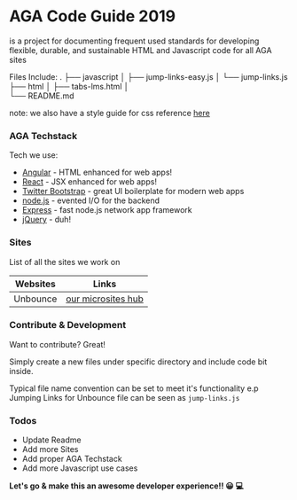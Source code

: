 # AGA Code Guide 2019

is a project for documenting frequent used standards for developing flexible, durable, and sustainable HTML and Javascript code for all AGA sites

Files Include:
.
├── javascript
│ ├── jump-links-easy.js
│ └── jump-links.js
├── html
│ ├── tabs-lms.html
│  
└── README.md

note: we also have a style guide for css reference [here](https://github.com/AmerGastroAssn/aga-styleguide-2019)

### AGA Techstack

Tech we use:

- [Angular] - HTML enhanced for web apps!
- [React] - JSX enhanced for web apps!
- [Twitter Bootstrap] - great UI boilerplate for modern web apps
- [node.js] - evented I/O for the backend
- [Express] - fast node.js network app framework
- [jQuery] - duh!

### Sites

List of all the sites we work on

| Websites | Links                          |
| -------- | ------------------------------ |
| Unbounce | [our microsites hub][unbounce] |

### Contribute & Development

Want to contribute? Great!

Simply create a new files under specific directory and include code bit inside.

Typical file name convention can be set to meet it's functionality
e.p Jumping Links for Unbounce file can be seen as `jump-links.js`

### Todos

- Update Readme
- Add more Sites
- Add proper AGA Techstack
- Add more Javascript use cases

**Let's go & make this an awesome developer experience!! 😀 💻**

[react]: https://github.com/facebook/react
[node.js]: http://nodejs.org
[twitter bootstrap]: http://twitter.github.com/bootstrap/
[express]: http://expressjs.com
[angular]: https://angular.io/
[jquery]: https://jquery.com/
[unbounce]: https://app.unbounce.com/users/sign_in
